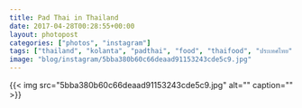 ```yaml
---
title: Pad Thai in Thailand
date: 2017-04-28T00:28:55+00:00
layout: photopost
categories: ["photos", "instagram"]
tags: ["thailand", "kolanta", "padthai", "food", "thaifood", "ประเทศไทย", "เกาะลันตา", "lemongrass"]
image: "blog/instagram/5bba380b60c66deaad91153243cde5c9.jpg"
---
```


{{< img src="5bba380b60c66deaad91153243cde5c9.jpg" alt="" caption="" >}}



